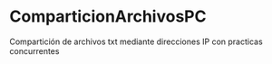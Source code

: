 # ComparticionArchivosPC
Compartición de archivos txt mediante direcciones IP con practicas concurrentes
